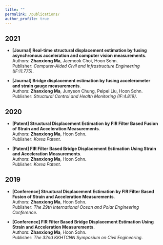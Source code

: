 ```yaml
---
title: ""
permalink: /publications/
author_profile: true
---
```

## 2021
* <b>[Journal] Real‐time structural displacement estimation by fusing asynchronous acceleration and computer vision measurements</b>. <br>
Authors: <b>Zhanxiong Ma</b>, Jaemook Choi, Hoon Sohn. <br>
Publisher: <i>Computer‐Aided Civil and Infrastructure Engineering (IF:11.775)</i>.<br>

* <b>[Journal] Bridge displacement estimation by fusing accelerometer and strain gauge measurements</b>. <br>
Authors: <b>Zhanxiong Ma</b>, Junyeon Chung, Peipei Liu, Hoon Sohn. <br>
Publisher: <i>Structural Control and Health Monitoring (IF:4.819)</i>.<br>

## 2020
* <b>[Patent] Structural Displacement Estimation by FIR Filter Based Fusion of Strain and Acceleration Measurements</b>. <br>
Authors: <b>Zhanxiong Ma</b>, Hoon Sohn. <br>
Publisher: <i>Korea Patent</i>.<br>

* <b>[Patent] FIR Filter Based Bridge Displacement Estimation Using Strain and Acceleration Measurements</b>. <br>
Authors: <b>Zhanxiong Ma</b>, Hoon Sohn. <br>
Publisher: <i>Korea Patent</i>.<br>

## 2019
* <b>[Conference] Structural Displacement Estimation by FIR Filter Based Fusion of Strain and Acceleration Measurements</b>. <br>
Authors: <b>Zhanxiong Ma</b>, Hoon Sohn. <br>
Publisher: <i>The 29th International Ocean and Polar Engineering Conference</i>.<br>

* <b>[Conference] FIR Filter Based Bridge Displacement Estimation Using Strain and Acceleration Measurements</b>. <br>
Authors: <b>Zhanxiong Ma</b>, Hoon Sohn. <br>
Publisher: <i>The 32nd KKHTCNN Symposium on Civil Engineering</i>.<br>

